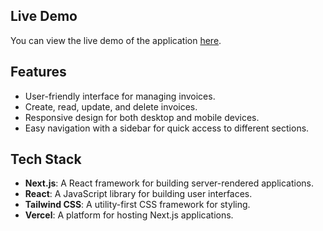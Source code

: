 ## Live Demo

You can view the live demo of the application [here](https://invoice-management-next-js-6ag4.vercel.app/).

## Features

- User-friendly interface for managing invoices.
- Create, read, update, and delete invoices.
- Responsive design for both desktop and mobile devices.
- Easy navigation with a sidebar for quick access to different sections.

## Tech Stack

- **Next.js**: A React framework for building server-rendered applications.
- **React**: A JavaScript library for building user interfaces.
- **Tailwind CSS**: A utility-first CSS framework for styling.
- **Vercel**: A platform for hosting Next.js applications.

